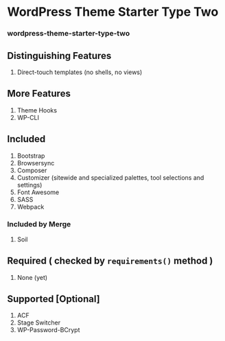 # WordPress Theme Starter Type Two
### wordpress-theme-starter-type-two

## Distinguishing Features

1. Direct-touch templates (no shells, no views)

## More Features

1. Theme Hooks
1. WP-CLI

## Included

1. Bootstrap
1. Browsersync
1. Composer
1. Customizer (sitewide and specialized palettes, tool selections and settings)
1. Font Awesome
1. SASS
1. Webpack

### Included by Merge

1. Soil

## Required ( checked by `requirements()` method )

1. None (yet)

## Supported [Optional]

1. ACF
1. Stage Switcher
1. WP-Password-BCrypt
